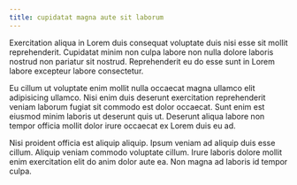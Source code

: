 ```yaml
---
title: cupidatat magna aute sit laborum
---
```


Exercitation aliqua in Lorem duis consequat voluptate duis nisi esse sit mollit reprehenderit. Cupidatat minim non culpa labore non nulla dolore laboris nostrud non pariatur sit nostrud. Reprehenderit eu do esse sunt in Lorem labore excepteur labore consectetur.

Eu cillum ut voluptate enim mollit nulla occaecat magna ullamco elit adipisicing ullamco. Nisi enim duis deserunt exercitation reprehenderit veniam laborum fugiat sit commodo est dolor occaecat. Sunt enim est eiusmod minim laboris ut deserunt quis ut. Deserunt aliqua labore non tempor officia mollit dolor irure occaecat ex Lorem duis eu ad.

Nisi proident officia est aliquip aliquip. Ipsum veniam ad aliquip duis esse cillum. Aliquip veniam commodo voluptate cillum. Irure laboris dolore mollit enim exercitation elit do anim dolor aute ea. Non magna ad laboris id tempor culpa.